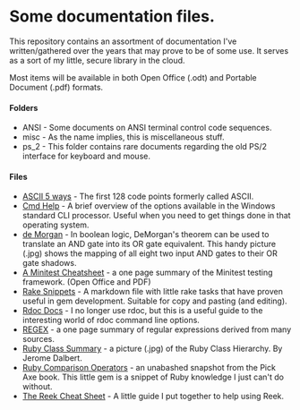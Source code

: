 # Some documentation files.

This repository contains an assortment of documentation I've written/gathered
over the years that may prove to be of some use. It serves as a sort of my
little, secure library in the cloud.

Most items will be available in both Open Office (.odt) and Portable Document
(.pdf) formats.

#### Folders
* ANSI - Some documents on ANSI terminal control code sequences.
* misc - As the name implies, this is miscellaneous stuff.
* ps_2 - This folder contains rare documents regarding the old PS/2
interface for keyboard and mouse.

#### Files
* [ASCII 5 ways](ASCII_5_ways.png) -
The first 128 code points formerly called ASCII.
* [Cmd Help](cmdhelp.pdf) -
A brief overview of the options available in the Windows standard
CLI processor. Useful when you need to get things done in that operating system.
* [de Morgan](de_morgan.jpg) -
In boolean logic, DeMorgan's theorem can be used to translate an AND gate into
its OR gate equivalent. This handy picture (.jpg) shows the mapping of all
eight two input AND gates to their OR gate shadows.
* [A Minitest Cheatsheet](Minitest_Cheatsheet.pdf) -
a one page summary of the Minitest testing framework.
(Open Office and PDF)
* [Rake Snippets](rake_snippets.md) -
A markdown file with little rake tasks that have proven useful in gem
development. Suitable for copy and pasting (and editing).
* [Rdoc Docs](rdoc_docs.pdf) -
I no longer use rdoc, but this is a useful guide to the interesting world of
rdoc command line options.
* [REGEX](REGEX.pdf) -
a one page summary of regular expressions derived from many sources.
* [Ruby Class Summary](Ruby_Class_Summary.jpg) -
a picture (.jpg) of the Ruby Class Hierarchy. By Jerome Dalbert.
* [Ruby Comparison Operators](Ruby_Comparison_Operators.png) -
an unabashed snapshot from the Pick Axe book. This little gem is a snippet of
Ruby knowledge I just can't do without.
* [The Reek Cheat Sheet](The_Reek_Cheat_Sheet.txt) -
A little guide I put together to help using Reek.

